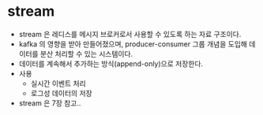 # stream
- stream 은 레디스를 메시지 브로커로서 사용할 수 있도록 하는 자료 구조이다.
- kafka 의 영향을 받아 만들어졌으며, producer-consumer 그룹 개념을 도입해 데이터를 분산 처리할 수 있는 시스템이다.
- 데이터를 계속해서 추가하는 방식(append-only)으로 저장한다.
- 사용
    - 실시간 이벤트 처리
    - 로그성 데이터의 저장
- stream 은 7장 참고..
